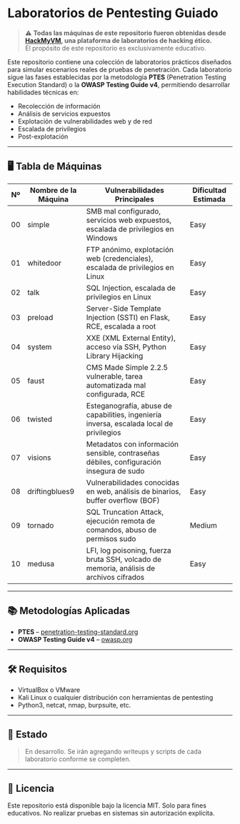 # Laboratorios de Pentesting Guiado

> ⚠️ **Todas las máquinas de este repositorio fueron obtenidas desde [HackMyVM](https://hackmyvm.eu/), una plataforma de laboratorios de hacking ético.**  
> El propósito de este repositorio es exclusivamente educativo.

Este repositorio contiene una colección de laboratorios prácticos diseñados para simular escenarios reales de pruebas de penetración. Cada laboratorio sigue las fases establecidas por la metodología **PTES** (Penetration Testing Execution Standard) o la **OWASP Testing Guide v4**, permitiendo desarrollar habilidades técnicas en:

- Recolección de información  
- Análisis de servicios expuestos  
- Explotación de vulnerabilidades web y de red  
- Escalada de privilegios  
- Post-explotación  

---

## 🖥️ Tabla de Máquinas

| Nº  | Nombre de la Máquina       | Vulnerabilidades Principales                                                                     | Dificultad Estimada |
|-----|----------------------------|--------------------------------------------------------------------------------------------------|---------------------|
| 00  | simple                     | SMB mal configurado, servicios web expuestos, escalada de privilegios en Windows                 | Easy                |
| 01  | whitedoor                  | FTP anónimo, explotación web (credenciales), escalada de privilegios en Linux                    | Easy      |
| 02  | talk                       | SQL Injection, escalada de privilegios en Linux                                                  | Easy               |
| 03  | preload                    | Server-Side Template Injection (SSTI) en Flask, RCE, escalada a root                             | Easy     |
| 04  | system                     | XXE (XML External Entity), acceso vía SSH, Python Library Hijacking                              | Easy     |
| 05  | faust                      | CMS Made Simple 2.2.5 vulnerable, tarea automatizada mal configurada, RCE                        | Easy     |
| 06  | twisted                    | Esteganografía, abuse de capabilities, ingeniería inversa, escalada local de privilegios         | Easy     |
| 07  | visions                    | Metadatos con información sensible, contraseñas débiles, configuración insegura de sudo          | Easy               |
| 08  | driftingblues9             | Vulnerabilidades conocidas en web, análisis de binarios, buffer overflow (BOF)                   | Easy     |
| 09  | tornado                    | SQL Truncation Attack, ejecución remota de comandos, abuso de permisos sudo                      | Medium     |
| 10  | medusa                     | LFI, log poisoning, fuerza bruta SSH, volcado de memoria, análisis de archivos cifrados          | Easy               |

---

## 📚 Metodologías Aplicadas

- **PTES** – [penetration-testing-standard.org](http://www.pentest-standard.org/)
- **OWASP Testing Guide v4** – [owasp.org](https://owasp.org/www-project-web-security-testing-guide/)

---

## 🛠️ Requisitos

- VirtualBox o VMware
- Kali Linux o cualquier distribución con herramientas de pentesting
- Python3, netcat, nmap, burpsuite, etc.

---

## 🚧 Estado

> En desarrollo. Se irán agregando writeups y scripts de cada laboratorio conforme se completen.

---

## 📄 Licencia

Este repositorio está disponible bajo la licencia MIT. Solo para fines educativos. No realizar pruebas en sistemas sin autorización explícita.
